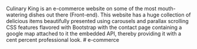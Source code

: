 Culinary King is an e-commerce website on some of the most mouth-watering dishes out there (Front-end). This website has a huge collection of delicious items beautifully presented  using carousels and parallax scrolling CSS features flavored with Bootstrap with the contact page containing a google map attached to it the embedded API, thereby providing it with a cent percent professional look. 
#   e - c o m m e r c e  
 